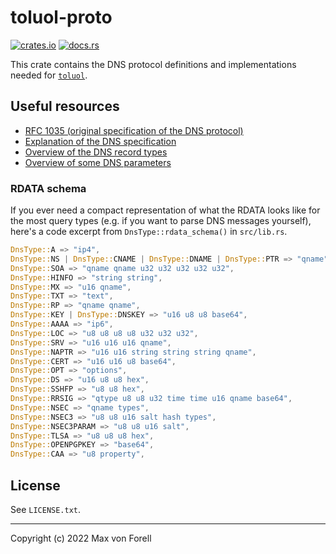 # toluol-proto

[![crates.io](https://img.shields.io/crates/v/toluol-proto)](https://crates.io/crates/toluol-proto)
[![docs.rs](https://img.shields.io/docsrs/toluol-proto)](https://docs.rs/toluol-proto)

This crate contains the DNS protocol definitions and implementations needed for [`toluol`](https://crates.io/crates/toluol).

## Useful resources

- [RFC 1035 (original specification of the DNS protocol)](https://www.rfc-editor.org/rfc/rfc1035)
- [Explanation of the DNS specification](https://web.archive.org/web/20191124033230/http://www.zytrax.com/books/dns/ch15/)
- [Overview of the DNS record types](https://en.wikipedia.org/wiki/List_of_DNS_record_types)
- [Overview of some DNS parameters](https://www.iana.org/assignments/dns-parameters/dns-parameters.xhtml)

### RDATA schema

If you ever need a compact representation of what the RDATA looks like for the most query types
(e.g. if you want to parse DNS messages yourself), here's a code excerpt from
`DnsType::rdata_schema()` in `src/lib.rs`.

```rust
DnsType::A => "ip4",
DnsType::NS | DnsType::CNAME | DnsType::DNAME | DnsType::PTR => "qname",
DnsType::SOA => "qname qname u32 u32 u32 u32 u32",
DnsType::HINFO => "string string",
DnsType::MX => "u16 qname",
DnsType::TXT => "text",
DnsType::RP => "qname qname",
DnsType::KEY | DnsType::DNSKEY => "u16 u8 u8 base64",
DnsType::AAAA => "ip6",
DnsType::LOC => "u8 u8 u8 u8 u32 u32 u32",
DnsType::SRV => "u16 u16 u16 qname",
DnsType::NAPTR => "u16 u16 string string string qname",
DnsType::CERT => "u16 u16 u8 base64",
DnsType::OPT => "options",
DnsType::DS => "u16 u8 u8 hex",
DnsType::SSHFP => "u8 u8 hex",
DnsType::RRSIG => "qtype u8 u8 u32 time time u16 qname base64",
DnsType::NSEC => "qname types",
DnsType::NSEC3 => "u8 u8 u16 salt hash types",
DnsType::NSEC3PARAM => "u8 u8 u16 salt",
DnsType::TLSA => "u8 u8 u8 hex",
DnsType::OPENPGPKEY => "base64",
DnsType::CAA => "u8 property",
```

## License

See `LICENSE.txt`.

---

Copyright (c) 2022 Max von Forell
